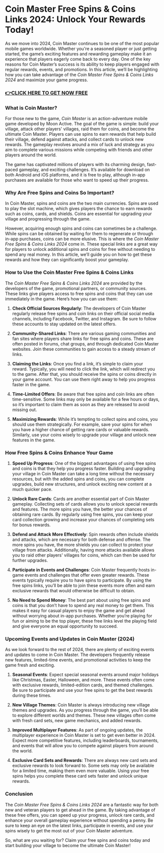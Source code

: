 # Coin Master Free Spins & Coins Links 2024: Unlock Your Rewards Today!

As we move into 2024, Coin Master continues to be one of the most popular mobile games worldwide. Whether you're a seasoned player or just getting started, the game’s exciting features and rewarding gameplay make it an experience that players eagerly come back to every day. One of the key reasons for Coin Master’s success is its ability to keep players engaged with regular rewards, events, and promotions. In this article, we’ll be highlighting how you can take advantage of the *Coin Master Free Spins & Coins Links 2024* and maximize your game progress.

### [👉CLICK HERE TO GET NOW FREE](https://freeforyou.xyz/coin/master/)

### What is Coin Master?

For those new to the game, *Coin Master* is an action-adventure mobile game developed by Moon Active. The goal of the game is simple: build your village, attack other players' villages, raid them for coins, and become the ultimate Coin Master. Players can use spins to earn rewards that help build their village, defend against attacks, and collect cards to unlock new rewards. The gameplay revolves around a mix of luck and strategy as you aim to complete various missions while competing with friends and other players around the world.

The game has captivated millions of players with its charming design, fast-paced gameplay, and exciting challenges. It’s available for download on both Android and iOS platforms, and it is free to play, although in-app purchases are available for those who want to speed up their progress.

### Why Are Free Spins and Coins So Important?

In Coin Master, spins and coins are the two main currencies. Spins are used to play the slot machine, which gives players the chance to earn rewards such as coins, cards, and shields. Coins are essential for upgrading your village and progressing through the game. 

However, acquiring enough spins and coins can sometimes be a challenge. While spins can be obtained by waiting for them to regenerate or through in-app purchases, coins can be more elusive. This is where the *Coin Master Free Spins & Coins Links 2024* come in. These special links are a great way for players to unlock additional spins and coins for free without needing to spend any real money. In this article, we’ll guide you on how to get these rewards and how they can significantly boost your gameplay.

### How to Use the Coin Master Free Spins & Coins Links

The *Coin Master Free Spins & Coins Links 2024* are provided by the developers of the game, promotional partners, or community sources. These links give players access to free spins and coins that they can use immediately in the game. Here’s how you can use them:

1. **Check Official Sources Regularly**: The developers of Coin Master regularly release free spins and coin links on their official social media channels, including Facebook, Twitter, and Instagram. Be sure to follow these accounts to stay updated on the latest offers.

2. **Community-Shared Links**: There are various gaming communities and fan sites where players share links for free spins and coins. These are often posted in forums, chat groups, and through dedicated Coin Master websites. Join these communities to gain access to a steady stream of links.

3. **Claiming the Links**: Once you find a link, it’s simple to claim your reward. Typically, you will need to click the link, which will redirect you to the game. After that, you should receive the spins or coins directly in your game account. You can use them right away to help you progress faster in the game.

4. **Time-Limited Offers**: Be aware that free spins and coin links are often time-sensitive. Some links may only be available for a few hours or days, so it’s important to claim them as soon as they are released to avoid missing out.

5. **Maximizing Rewards**: While it’s tempting to collect spins and coins, you should use them strategically. For example, save your spins for when you have a higher chance of getting rare cards or valuable rewards. Similarly, use your coins wisely to upgrade your village and unlock new features in the game.

### How Free Spins & Coins Enhance Your Game

1. **Speed Up Progress**: One of the biggest advantages of using free spins and coins is that they help you progress faster. Building and upgrading your village in Coin Master can take a long time without the necessary resources, but with the added spins and coins, you can complete upgrades, build new structures, and unlock exciting new content at a much quicker pace.

2. **Unlock Rare Cards**: Cards are another essential part of Coin Master gameplay. Collecting sets of cards allows you to unlock special rewards and features. The more spins you have, the better your chances of obtaining rare cards. By regularly using free spins, you can keep your card collection growing and increase your chances of completing sets for bonus rewards.

3. **Defend and Attack More Effectively**: Spin rewards often include shields and attacks, which are necessary for both defense and offense. The more spins you have, the more shields you can collect to protect your village from attacks. Additionally, having more attacks available allows you to raid other players' villages for coins, which can then be used for further upgrades.

4. **Participate in Events and Challenges**: Coin Master frequently hosts in-game events and challenges that offer even greater rewards. These events typically require you to have spins to participate. By using the free spins links, you’ll be able to join these events more often and earn exclusive rewards that would otherwise be difficult to obtain.

5. **No Need to Spend Money**: The best part about using free spins and coins is that you don’t have to spend any real money to get them. This makes it easy for casual players to enjoy the game and get ahead without worrying about in-app purchases. Whether you’re playing for fun or aiming to be the top player, these free links level the playing field and give everyone an equal opportunity to succeed.

### Upcoming Events and Updates in Coin Master (2024)

As we look forward to the rest of 2024, there are plenty of exciting events and updates to come in Coin Master. The developers frequently release new features, limited-time events, and promotional activities to keep the game fresh and exciting.

1. **Seasonal Events**: Expect special seasonal events around major holidays like Christmas, Easter, Halloween, and more. These events often come with exclusive rewards, limited-edition cards, and themed challenges. Be sure to participate and use your free spins to get the best rewards during these times.

2. **New Village Themes**: Coin Master is always introducing new village themes and upgrades. As you progress through the game, you’ll be able to explore different worlds and themes. These new villages often come with fresh card sets, new game mechanics, and added rewards. 

3. **Improved Multiplayer Features**: As part of ongoing updates, the multiplayer experience in Coin Master is set to get even better in 2024. Expect more competitive features, including leaderboards, tournaments, and events that will allow you to compete against players from around the world.

4. **Exclusive Card Sets and Rewards**: There are always new card sets and exclusive rewards to look forward to. Some sets may only be available for a limited time, making them even more valuable. Using your free spins helps you complete these card sets faster and unlock unique rewards.

### Conclusion

The *Coin Master Free Spins & Coins Links 2024* are a fantastic way for both new and veteran players to get ahead in the game. By taking advantage of these free offers, you can speed up your progress, unlock rare cards, and enhance your overall gameplay experience without spending a penny. Be sure to keep an eye on the latest links, participate in events, and use your spins wisely to get the most out of your Coin Master adventure. 

So, what are you waiting for? Claim your free spins and coins today and start building your village to become the ultimate Coin Master!

